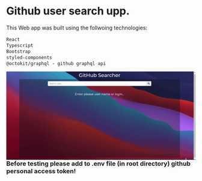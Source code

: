 # Github user search upp.

This Web app was built using the follwoing technologies:

```
React
Typescript
Bootstrap
styled-components
@octokit/graphql - github graphql api
```

<img align="right" alt="GIF" src="./gh-search-app.gif" />

#
### Before testing please add to .env file (in root directory) github personal access token!
#
